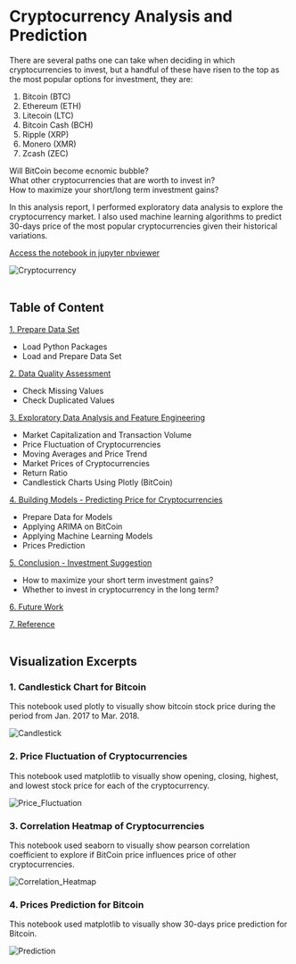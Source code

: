 # **Cryptocurrency Analysis and Prediction**

There are several paths one can take when deciding in which cryptocurrencies to invest, but a handful of these have risen to the top as the most popular options for investment, they are:

1. Bitcoin (BTC)
2. Ethereum (ETH)
3. Litecoin (LTC)
4. Bitcoin Cash (BCH)
5. Ripple (XRP)
6. Monero (XMR)
7. Zcash (ZEC)

Will BitCoin become ecnomic bubble?<br>
What other cryptocurrencies that are worth to invest in?<br>
How to maximize your short/long term investment gains?<br>

In this analysis report, I performed exploratory data analysis to explore the cryptocurrency market. I also used machine learning algorithms to predict 30-days price of the most popular cryptocurrencies given their historical variations.<br>

[Access the notebook in jupyter nbviewer](https://nbviewer.jupyter.org/github/shanxingg/ML_Cryptocurrency_Analysis/blob/master/Analysis_of_Cryptocurrency_Investments.ipynb)<br>

![Cryptocurrency](http://www.bankingtech.com/files/2018/01/Cryptocurrencies.jpg)<br><br>



## **Table of Content**

[1. Prepare Data Set](https://nbviewer.jupyter.org/github/shanxingg/ML_Cryptocurrency_Analysis/blob/master/Analysis_of_Cryptocurrency_Investments.ipynb#1)
 - Load Python Packages
 - Load and Prepare Data Set
 
[2. Data Quality Assessment](https://nbviewer.jupyter.org/github/shanxingg/ML_Cryptocurrency_Analysis/blob/master/Analysis_of_Cryptocurrency_Investments.ipynb#2)
 - Check Missing Values
 - Check Duplicated Values

[3. Exploratory Data Analysis and Feature Engineering](https://nbviewer.jupyter.org/github/shanxingg/ML_Cryptocurrency_Analysis/blob/master/Analysis_of_Cryptocurrency_Investments.ipynb#3)
 - Market Capitalization and Transaction Volume
 - Price Fluctuation of Cryptocurrencies
 - Moving Averages and Price Trend
 - Market Prices of Cryptocurrencies
 - Return Ratio
 - Candlestick Charts Using Plotly (BitCoin)

[4. Building Models - Predicting Price for Cryptocurrencies](https://nbviewer.jupyter.org/github/shanxingg/ML_Cryptocurrency_Analysis/blob/master/Analysis_of_Cryptocurrency_Investments.ipynb#4)
 - Prepare Data for Models
 - Applying ARIMA on BitCoin
 - Applying Machine Learning Models
 - Prices Prediction

[5. Conclusion - Investment Suggestion](https://nbviewer.jupyter.org/github/shanxingg/ML_Cryptocurrency_Analysis/blob/master/Analysis_of_Cryptocurrency_Investments.ipynb#5)
 - How to maximize your short term investment gains?
 - Whether to invest in cryptocurrency in the long term?

[6. Future Work](https://nbviewer.jupyter.org/github/shanxingg/ML_Cryptocurrency_Analysis/blob/master/Analysis_of_Cryptocurrency_Investments.ipynb#6)

[7. Reference](https://nbviewer.jupyter.org/github/shanxingg/ML_Cryptocurrency_Analysis/blob/master/Analysis_of_Cryptocurrency_Investments.ipynb#7)<br><br>



## **Visualization Excerpts**

### 1. Candlestick Chart for Bitcoin
This notebook used plotly to visually show bitcoin stock price during the period from Jan. 2017 to Mar. 2018.<br>

![Candlestick](https://user-images.githubusercontent.com/32560872/37240662-81868c64-2403-11e8-8812-ddad29c2fa9e.png)


### 2. Price Fluctuation of Cryptocurrencies
This notebook used matplotlib to visually show opening, closing, highest, and lowest stock price for each of the cryptocurrency.<br>

![Price_Fluctuation](https://user-images.githubusercontent.com/32560872/37240755-811b5844-2404-11e8-8add-7acc17e7b9ce.png)


### 3. Correlation Heatmap of Cryptocurrencies
This notebook used seaborn to visually show pearson correlation coefficient to explore if BitCoin price influences price of other cryptocurrencies.<br>

![Correlation_Heatmap](https://user-images.githubusercontent.com/32560872/37240849-9fe03122-2405-11e8-8a14-2e7833285f57.png)


### 4. Prices Prediction for Bitcoin
This notebook used matplotlib to visually show 30-days price prediction for Bitcoin.<br>

![Prediction](https://user-images.githubusercontent.com/32560872/37240880-0f18a8d0-2406-11e8-92cf-e97e42fd132a.png)
